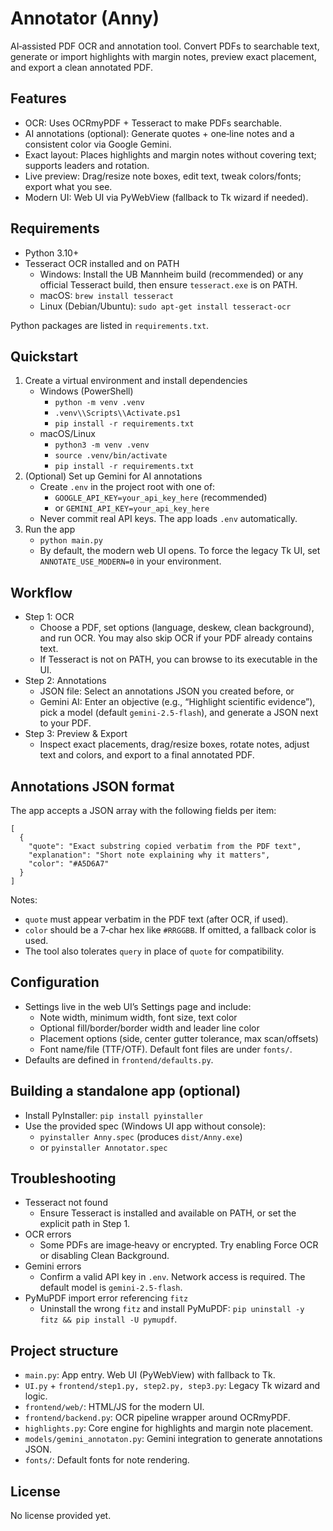 # Annotator (Anny)

AI‑assisted PDF OCR and annotation tool. Convert PDFs to searchable text, generate or import highlights with margin notes, preview exact placement, and export a clean annotated PDF.

## Features
- OCR: Uses OCRmyPDF + Tesseract to make PDFs searchable.
- AI annotations (optional): Generate quotes + one‑line notes and a consistent color via Google Gemini.
- Exact layout: Places highlights and margin notes without covering text; supports leaders and rotation.
- Live preview: Drag/resize note boxes, edit text, tweak colors/fonts; export what you see.
- Modern UI: Web UI via PyWebView (fallback to Tk wizard if needed).

## Requirements
- Python 3.10+
- Tesseract OCR installed and on PATH
  - Windows: Install the UB Mannheim build (recommended) or any official Tesseract build, then ensure `tesseract.exe` is on PATH.
  - macOS: `brew install tesseract`
  - Linux (Debian/Ubuntu): `sudo apt-get install tesseract-ocr`

Python packages are listed in `requirements.txt`.

## Quickstart
1. Create a virtual environment and install dependencies
   - Windows (PowerShell)
     - `python -m venv .venv`
     - `.venv\\Scripts\\Activate.ps1`
     - `pip install -r requirements.txt`
   - macOS/Linux
     - `python3 -m venv .venv`
     - `source .venv/bin/activate`
     - `pip install -r requirements.txt`
2. (Optional) Set up Gemini for AI annotations
   - Create `.env` in the project root with one of:
     - `GOOGLE_API_KEY=your_api_key_here`  (recommended)
     - or `GEMINI_API_KEY=your_api_key_here`
   - Never commit real API keys. The app loads `.env` automatically.
3. Run the app
   - `python main.py`
   - By default, the modern web UI opens. To force the legacy Tk UI, set `ANNOTATE_USE_MODERN=0` in your environment.

## Workflow
- Step 1: OCR
  - Choose a PDF, set options (language, deskew, clean background), and run OCR. You may also skip OCR if your PDF already contains text.
  - If Tesseract is not on PATH, you can browse to its executable in the UI.
- Step 2: Annotations
  - JSON file: Select an annotations JSON you created before, or
  - Gemini AI: Enter an objective (e.g., “Highlight scientific evidence”), pick a model (default `gemini-2.5-flash`), and generate a JSON next to your PDF.
- Step 3: Preview & Export
  - Inspect exact placements, drag/resize boxes, rotate notes, adjust text and colors, and export to a final annotated PDF.

## Annotations JSON format
The app accepts a JSON array with the following fields per item:

```
[
  {
    "quote": "Exact substring copied verbatim from the PDF text",
    "explanation": "Short note explaining why it matters",
    "color": "#A5D6A7"
  }
]
```

Notes:
- `quote` must appear verbatim in the PDF text (after OCR, if used).
- `color` should be a 7‑char hex like `#RRGGBB`. If omitted, a fallback color is used.
- The tool also tolerates `query` in place of `quote` for compatibility.

## Configuration
- Settings live in the web UI’s Settings page and include:
  - Note width, minimum width, font size, text color
  - Optional fill/border/border width and leader line color
  - Placement options (side, center gutter tolerance, max scan/offsets)
  - Font name/file (TTF/OTF). Default font files are under `fonts/`.
- Defaults are defined in `frontend/defaults.py`.

## Building a standalone app (optional)
- Install PyInstaller: `pip install pyinstaller`
- Use the provided spec (Windows UI app without console):
  - `pyinstaller Anny.spec`  (produces `dist/Anny.exe`)
  - or `pyinstaller Annotator.spec`

## Troubleshooting
- Tesseract not found
  - Ensure Tesseract is installed and available on PATH, or set the explicit path in Step 1.
- OCR errors
  - Some PDFs are image‑heavy or encrypted. Try enabling Force OCR or disabling Clean Background.
- Gemini errors
  - Confirm a valid API key in `.env`. Network access is required. The default model is `gemini-2.5-flash`.
- PyMuPDF import error referencing `fitz`
  - Uninstall the wrong `fitz` and install PyMuPDF: `pip uninstall -y fitz && pip install -U pymupdf`.

## Project structure
- `main.py`: App entry. Web UI (PyWebView) with fallback to Tk.
- `UI.py` + `frontend/step1.py, step2.py, step3.py`: Legacy Tk wizard and logic.
- `frontend/web/`: HTML/JS for the modern UI.
- `frontend/backend.py`: OCR pipeline wrapper around OCRmyPDF.
- `highlights.py`: Core engine for highlights and margin note placement.
- `models/gemini_annotaton.py`: Gemini integration to generate annotations JSON.
- `fonts/`: Default fonts for note rendering.

## License
No license provided yet. 

